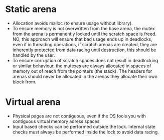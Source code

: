 # Static arena
- Allocation avoids malloc (to ensure usage without library).
- To ensure memory is not overwritten from the base arena, the mutex from the arena is permanently locked until the scratch space is freed. NO, this approach will ensure that bad usage ends up in deadlocks, even if in threading operations, if scratch arenas are created, they are inherently protected from data racing until destruction, this should be handled by the user.
- To ensure corruption of scratch spaces does not result in deadlocking or similar behaviour, the mutexes are always allocated in spaces of memory out of reach from the pointers (the stack). The headers for arenas should never be allocated in the arenas they allocate their own block from.

# Virtual arena
- Physical pages are not contiguous, even if the OS fools you with contiguous virtual memory adress spaces.
- Input based checks can be performed outside the lock. Internal state checks must always be performed inside the lock to avoid data racing.